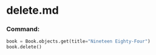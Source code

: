 # delete.md

### Command:
```python
book = Book.objects.get(title="Nineteen Eighty-Four")
book.delete()

